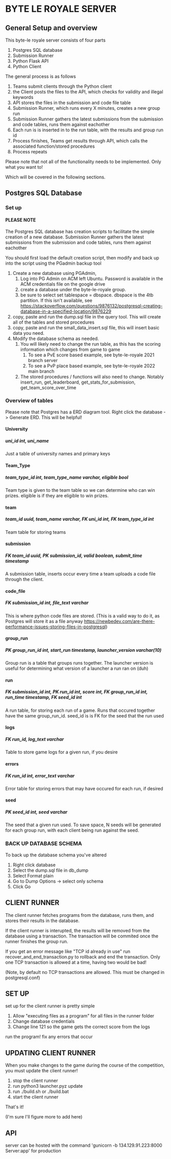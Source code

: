 # BYTE LE ROYALE SERVER

## General Setup and overview

This byte-le royale server consists of four parts

1. Postgres SQL database
2. Submission Runner
2. Python Flask API
3. Python Client

The general process is as follows
1. Teams submit clients through the Python client
2. the Client posts the files to the API, which checks for validity and illegal keywords
3. API stores the files in the submission and code file table
4. Submission Runner, which runs every X minutes, creates a new group run
5. Submission Runner gathers the latest submissions from the submission and code tables, runs them against eachother
6. Each run is is inserted in to the run table, with the results and group run id
7. Process finishes, Teams get results through API, which calls the associated function/stored procedures
8. Process repeats

Please note that not all of the functionality needs to be implemented. Only what you want to!

Which will be covered in the following sections.

## Postgres SQL Database

### Set up

#### PLEASE NOTE

The Postgres SQL database has creation scripts to facilitate the simple creation of a new database. Submission Runner gathers the latest submissions from the submission and code tables, runs them against eachother

You should first load the default creation script, then modify and back up into the script using the PGadmin backup tool

1. Create a new database using PGAdmin, 
    1. Log into PG Admin on ACM left Ubuntu. Password is available in the ACM credentials file on the google drive 
    2. create a database under the byte-le-royale group.
    3. be sure to select set tablespace = dbspace. dbspace is the 4tb partition. If this isn't available, see https://stackoverflow.com/questions/9876132/postgresql-creating-database-in-a-specified-location/9876229
2. copy, paste and run the dump.sql file in the query tool. This will create all of the tables and stored procedures
3. copy, paste and run the small_data_insert.sql file, this will insert basic data you need.
4. Modify the database schema as needed.
    1. You will likely need to change the run table, as this has the scoring information which changes from game to game
        1. To see a PvE score based example, see byte-le-royale 2021 branch server
        2. To see a PvP place based example, see byte-le-royale 2022 main branch
    2. The stored procedures / functions will also need to change. Notably insert_run, get_leaderboard, get_stats_for_submission, get_team_score_over_time

### Overview of tables

Please note that Postgres has a ERD diagram tool. Right click the database -> Generate ERD. This will be helpful!

#### University
##### uni_id int, uni_name
Just a table of university names and primary keys

#### Team_Type
##### team_type_id int, team_type_name varchar, eligible bool
Team type is given to the team table so we can determine who can win prizes. eligible is if they are eligible to win prizes.

#### team
##### team_id uuid, team_name varchar, FK uni_id int, FK team_type_id int
Team table for storing teams

#### submission
##### FK team_id uuid, PK submission_id, valid boolean, submit_time timestamp
A submission table, inserts occur every time a team uploads a code file through the client. 

#### code_file
##### FK submission_id int, file_text varchar
This is where python code files are stored. (This is a valid way to do it, as Postgres will store it as a file anyway https://newbedev.com/are-there-performance-issues-storing-files-in-postgresql)

#### group_run
##### PK group_run_id int, start_run timestamp, launcher_version varchar(10)
Group run is a table that groups runs together. The launcher version is useful for determining what version of a launcher a run ran on (duh)

#### run
##### FK submission_id int, PK run_id int, score int, FK group_run_id int, run_time timestamp, FK seed_id int
A run table, for storing each run of a game. Runs that occured together have the same group_run_id. seed_id is is FK for the seed that the run used


#### logs
##### FK run_id, log_text varchar
Table to store game logs for a given run, if you desire

#### errors
##### FK run_id int, error_text varchar
Error table for storing errors that may have occured for each run, if desired

#### seed
##### PK seed_id int, seed varchar
The seed that a given run used. To save space, N seeds will be generated for each group run, with each client being run against the seed. 

### BACK UP DATABASE SCHEMA
To back up the database schema you've altered
1. Right click database
2. Select the dump.sql file in db_dump 
3. Select Format plain
4. Go to Dump Options -> select only schema
5. Click Go


## CLIENT RUNNER

The client runner fetches programs from the database, runs them, and stores their results in the database. 

If the client runner is interupted, the results will be removed from the database using a transaction.
The transaction will be commited once the runner finishes the group run.

If you get an error message like "TCP id already in use" run recover_and_end_transaction.py to rollback and end the transaction. Only one TCP transaction is allowed at a time, having two would be bad!

(Note, by default no TCP transactions are allowed. This must be changed in postgresql.conf)

## SET UP

set up for the client runner is pretty simple

1. Allow "executing files as a program" for all files in the runner folder
2. Change database credentials
3. Change line 121 so the game gets the correct score from the logs

run the program! fix any errors that occur

## UPDATING CLIENT RUNNER

When you make changes to the game during the course of the competition, you must update the client runner!

1. stop the client runner
2. run python3 launcher.pyz update
3. run ./build.sh or ./build.bat
4. start the client runner

That's it!

(I'm sure I'll figure more to add here)


## API







server can be hosted with the command 'gunicorn -b 134.129.91.223:8000 Server:app' for production 